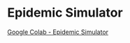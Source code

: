 # Epidemic Simulator
<a href="https://colab.research.google.com/github/brayvid/EpidemicSimulator/blob/master/simulator.ipynb">Google Colab - Epidemic Simulator</a>
